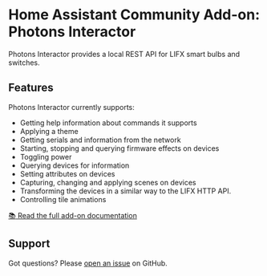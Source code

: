 # Home Assistant Community Add-on: Photons Interactor

Photons Interactor provides a local REST API for LIFX smart bulbs and switches.

## Features

Photons Interactor currently supports:

* Getting help information about commands it supports
* Applying a theme
* Getting serials and information from the network
* Starting, stopping and querying firmware effects on devices
* Toggling power
* Querying devices for information
* Setting attributes on devices
* Capturing, changing and applying scenes on devices
* Transforming the devices in a similar way to the LIFX HTTP API.
* Controlling tile animations

[:books: Read the full add-on documentation][docs]

## Support

Got questions? Please [open an issue][issues] on GitHub.

[docs]: ./photons-interactor/DOCS.md
[issues]: https://github.com/djelibeybi/hassio-addons/issues

